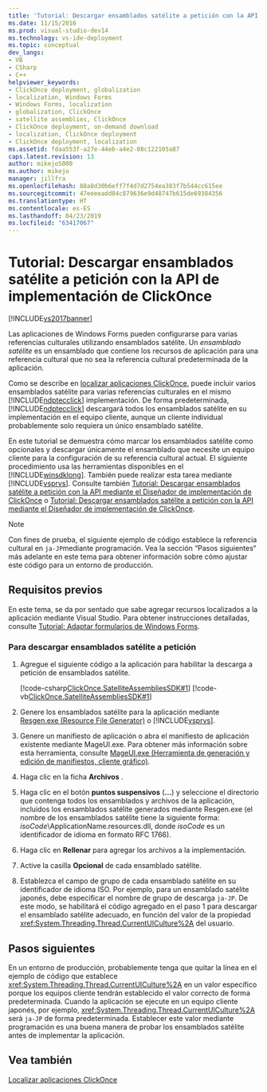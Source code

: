```yaml
---
title: 'Tutorial: Descargar ensamblados satélite a petición con la API de implementación ClickOnce | Documentos de Microsoft'
ms.date: 11/15/2016
ms.prod: visual-studio-dev14
ms.technology: vs-ide-deployment
ms.topic: conceptual
dev_langs:
- VB
- CSharp
- C++
helpviewer_keywords:
- ClickOnce deployment, globalization
- localization, Windows Forms
- Windows Forms, localization
- globalization, ClickOnce
- satellite assemblies, ClickOnce
- ClickOnce deployment, on-demand download
- localization, ClickOnce deployment
- ClickOnce deployment, localization
ms.assetid: fdaa553f-a27e-44eb-a4e2-08c122105a87
caps.latest.revision: 13
author: mikejo5000
ms.author: mikejo
manager: jillfra
ms.openlocfilehash: 88a8d30b6eff7f4d7d2754ea383f7b544cc615ee
ms.sourcegitcommit: 47eeeeadd84c879636e9d48747b615de69384356
ms.translationtype: HT
ms.contentlocale: es-ES
ms.lasthandoff: 04/23/2019
ms.locfileid: "63417067"
---
```

# <a name="walkthrough-downloading-satellite-assemblies-on-demand-with-the-clickonce-deployment-api"></a>Tutorial: Descargar ensamblados satélite a petición con la API de implementación de ClickOnce
[!INCLUDE[vs2017banner](../includes/vs2017banner.md)]

Las aplicaciones de Windows Forms pueden configurarse para varias referencias culturales utilizando ensamblados satélite. Un *ensamblado satélite* es un ensamblado que contiene los recursos de aplicación para una referencia cultural que no sea la referencia cultural predeterminada de la aplicación.  
  
 Como se describe en [localizar aplicaciones ClickOnce](../deployment/localizing-clickonce-applications.md), puede incluir varios ensamblados satélite para varias referencias culturales en el mismo [!INCLUDE[ndptecclick](../includes/ndptecclick-md.md)] implementación. De forma predeterminada, [!INCLUDE[ndptecclick](../includes/ndptecclick-md.md)] descargará todos los ensamblados satélite en su implementación en el equipo cliente, aunque un cliente individual probablemente solo requiera un único ensamblado satélite.  
  
 En este tutorial se demuestra cómo marcar los ensamblados satélite como opcionales y descargar únicamente el ensamblado que necesite un equipo cliente para la configuración de su referencia cultural actual. El siguiente procedimiento usa las herramientas disponibles en el [!INCLUDE[winsdklong](../includes/winsdklong-md.md)]. También puede realizar esta tarea mediante [!INCLUDE[vsprvs](../includes/vsprvs-md.md)].  Consulte también [Tutorial: Descargar ensamblados satélite a petición con la API mediante el Diseñador de implementación de ClickOnce](http://msdn.microsoft.com/library/ms366788\(v=vs.110\)) o [Tutorial: Descargar ensamblados satélite a petición con la API mediante el Diseñador de implementación de ClickOnce](http://msdn.microsoft.com/library/ms366788\(v=vs.120\)).  
  
> [!NOTE]
> Con fines de prueba, el siguiente ejemplo de código establece la referencia cultural en `ja-JP`mediante programación. Vea la sección “Pasos siguientes“ más adelante en este tema para obtener información sobre cómo ajustar este código para un entorno de producción.  
  
## <a name="prerequisites"></a>Requisitos previos  
 En este tema, se da por sentado que sabe agregar recursos localizados a la aplicación mediante Visual Studio. Para obtener instrucciones detalladas, consulte [Tutorial: Adaptar formularios de Windows Forms](https://msdn.microsoft.com/library/vstudio/y99d1cd3\(v=vs.100\).aspx).  
  
### <a name="to-download-satellite-assemblies-on-demand"></a>Para descargar ensamblados satélite a petición  
  
1. Agregue el siguiente código a la aplicación para habilitar la descarga a petición de ensamblados satélite.  
  
     [!code-csharp[ClickOnce.SatelliteAssembliesSDK#1](../snippets/csharp/VS_Snippets_Winforms/ClickOnce.SatelliteAssembliesSDK/CS/Program.cs#1)]
     [!code-vb[ClickOnce.SatelliteAssembliesSDK#1](../snippets/visualbasic/VS_Snippets_Winforms/ClickOnce.SatelliteAssembliesSDK/VB/Form1.vb#1)]  
  
2. Genere los ensamblados satélite para la aplicación mediante [Resgen.exe (Resource File Generator)](http://msdn.microsoft.com/library/8ef159de-b660-4bec-9213-c3fbc4d1c6f4) o [!INCLUDE[vsprvs](../includes/vsprvs-md.md)].  
  
3. Genere un manifiesto de aplicación o abra el manifiesto de aplicación existente mediante MageUI.exe. Para obtener más información sobre esta herramienta, consulte [MageUI.exe (Herramienta de generación y edición de manifiestos, cliente gráfico)](http://msdn.microsoft.com/library/f9e130a6-8117-49c4-839c-c988f641dc14).  
  
4. Haga clic en la ficha **Archivos** .  
  
5. Haga clic en el botón **puntos suspensivos** (**...**) y seleccione el directorio que contenga todos los ensamblados y archivos de la aplicación, incluidos los ensamblados satélite generados mediante Resgen.exe (el nombre de los ensamblados satélite tiene la siguiente forma: *isoCode*\ApplicationName.resources.dll, donde *isoCode* es un identificador de idioma en formato RFC 1766).  
  
6. Haga clic en **Rellenar** para agregar los archivos a la implementación.  
  
7. Active la casilla **Opcional** de cada ensamblado satélite.  
  
8. Establezca el campo de grupo de cada ensamblado satélite en su identificador de idioma ISO. Por ejemplo, para un ensamblado satélite japonés, debe especificar el nombre de grupo de descarga `ja-JP`. De este modo, se habilitará el código agregado en el paso 1 para descargar el ensamblado satélite adecuado, en función del valor de la propiedad <xref:System.Threading.Thread.CurrentUICulture%2A> del usuario.  
  
## <a name="next-steps"></a>Pasos siguientes  
 En un entorno de producción, probablemente tenga que quitar la línea en el ejemplo de código que establece <xref:System.Threading.Thread.CurrentUICulture%2A> en un valor específico porque los equipos cliente tendrán establecido el valor correcto de forma predeterminada. Cuando la aplicación se ejecute en un equipo cliente japonés, por ejemplo, <xref:System.Threading.Thread.CurrentUICulture%2A> será `ja-JP` de forma predeterminada. Establecer este valor mediante programación es una buena manera de probar los ensamblados satélite antes de implementar la aplicación.  
  
## <a name="see-also"></a>Vea también  
 [Localizar aplicaciones ClickOnce](../deployment/localizing-clickonce-applications.md)
